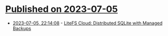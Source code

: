 # [Published on 2023-07-05](index.md)

* [2023-07-05, 22:14:08](https://lobste.rs/s/qqp1cu/litefs_cloud_distributed_sqlite_with) - [LiteFS Cloud: Distributed SQLite with Managed Backups](https://fly.io/blog/litefs-cloud/)
